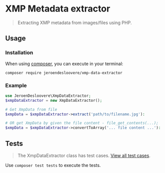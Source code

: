 # XMP Metadata extractor

> Extracting XMP metadata from images/files using PHP.

## Usage

### Installation

When using [composer](https://getcomposer.org), you can execute in your terminal:

```
composer require jeroendesloovere/xmp-data-extractor
```

### Example

```php
use JeroenDesloovere\XmpDataExtractor;
$xmpDataExtractor = new XmpDataExtractor();

# Get XmpData from file
$xmpData = $xmpDataExtractor->extract('path/to/filename.jpg'):

# OR get XmpData by given the file content - file_get_contents(...);
$xmpData = $xmpDataExtractor->convertToArray('... file content ...'):
```

## Tests

> The XmpDataExtractor class has test cases. [View all test cases](tests/XmpDataExtractor/XmpDataExtractorTest.php).

Use `composer test tests` to execute the tests.